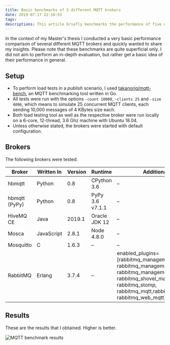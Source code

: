 ```yaml
---
title: Basic benchmarks of 5 different MQTT brokers
date: 2019-07-17 22:16:53
tags:
descriptions: This article briefly benchmarks the performance of five different, commonly used MQTT brokers.
---
```


In the context of my Master's thesis I conducted a very basic performance comparison of several different MQTT brokers and quickly wanted to share my insights. Please note that these benchmarks are quite superficial only. I did not aim to perform an in-depth evaluation, but rather get a basic idea of their performance in general. 

## Setup
* To perform load tests in a _publish_ scenario, I used [takanorig/mqtt-bench](https://github.com/takanorig/mqtt-bench), an MQTT benchmarking tool written in Go.
* All tests were run with the options `-count 10000`, `-clients 25` and `-size 4096`, which means to simulate 25 concurrent MQTT clients, each sending 10,000 messages of 4 KBytes size each.
* Both load testing tool as well as the respective broker were run locally on a 6-core, 12-thread, 3.6 Ghz machine with Ubuntu 18.04.
* Unless otherwise stated, the brokers were started with default configuration.

## Brokers
The following brokers were tested.

| Broker        | Written In | Version | Runtime         | Additional Info                                                                                                                                                                             |
|---------------|------------|---------|-----------------|---------------------------------------------------------------------------------------------------------------------------------------------------------------------------------------------|
| hbmqtt        | Python     | 0.8     | CPython 3.6     | –                                                                                                                                                                                           |
| hbmqtt (PyPy) | Python     | 0.8     | PyPy 3.6 v7.1.1 | –                                                                                                                                                                                           |
| HiveMQ CE     | Java       | 2019.1  | Oracle JDK 12   | –                                                                                                                                                                                           |
| Mosca         | JavaScript | 2.8.1   | Node 4.8.0      | –                                                                                                                                                                                           |
| Mosquitto     | C          | 1.6.3   | –               | –                                                                                                                                                                                           |
| RabbitMQ      | Erlang     | 3.7.4   | –               | enabled_plugins=[rabbitmq_management, rabbitmq_management_agent, rabbitmq_management_visualiser, rabbitmq_shovel_management, rabbitmq_stomp, rabbitmq_mqtt,rabbitmq_web_stomp, rabbitmq_web_mqtt] |

## Results
These are the results that I obtained. Higher is better.

![MQTT benchmark results](images/mqtt_bench_2.png)